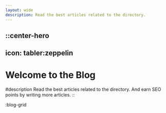 ```yaml
---
layout: wide
description: Read the best articles related to the directory.
---
```


::center-hero
---
icon: tabler:zeppelin
---
# Welcome to the Blog

#description
Read the best articles related to the directory.
And earn SEO points by writing more articles.
::

:blog-grid
